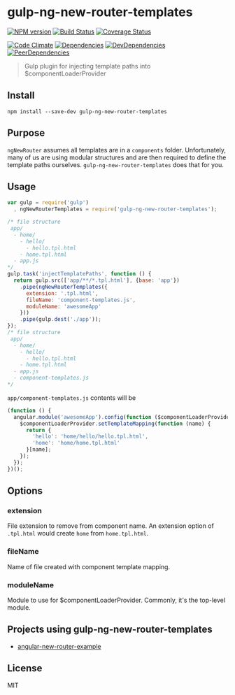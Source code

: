 # gulp-ng-new-router-templates
[![NPM version](https://badge.fury.io/js/gulp-ng-new-router-templates.svg)](http://badge.fury.io/js/gulp-ng-new-router-templates) [![Build Status](https://travis-ci.org/dustinspecker/gulp-ng-new-router-templates.svg)](https://travis-ci.org/dustinspecker/gulp-ng-new-router-templates) [![Coverage Status](https://img.shields.io/coveralls/dustinspecker/gulp-ng-new-router-templates.svg)](https://coveralls.io/r/dustinspecker/gulp-ng-new-router-templates?branch=master)

[![Code Climate](https://codeclimate.com/github/dustinspecker/gulp-ng-new-router-templates/badges/gpa.svg)](https://codeclimate.com/github/dustinspecker/gulp-ng-new-router-templates) [![Dependencies](https://david-dm.org/dustinspecker/gulp-ng-new-router-templates.svg)](https://david-dm.org/dustinspecker/gulp-ng-new-router-templates/#info=dependencies&view=table) [![DevDependencies](https://david-dm.org/dustinspecker/gulp-ng-new-router-templates/dev-status.svg)](https://david-dm.org/dustinspecker/gulp-ng-new-router-templates/#info=devDependencies&view=table) [![PeerDependencies](https://david-dm.org/dustinspecker/gulp-ng-new-router-templates/peer-status.svg)](https://david-dm.org/dustinspecker/gulp-ng-new-router-templates/#info=peerDependencies&view=table)


> Gulp plugin for injecting template paths into $componentLoaderProvider

## Install
`npm install --save-dev gulp-ng-new-router-templates`

## Purpose
`ngNewRouter` assumes all templates are in a `components` folder. Unfortunately, many of us are using modular structures and are then required to define the template paths ourselves. `gulp-ng-new-router-templates` does that for you.

## Usage

```javascript
var gulp = require('gulp')
  , ngNewRouterTemplates = require('gulp-ng-new-router-templates');

/* file structure
 app/
  - home/
    - hello/
      - hello.tpl.html
    - home.tpl.html
  - app.js
*/
gulp.task('injectTemplatePaths', function () {
  return gulp.src(['app/**/*.tpl.html'], {base: 'app'})
    .pipe(ngNewRouterTemplates({
      extension: '.tpl.html',
      fileName: 'component-templates.js',
      moduleName: 'awesomeApp'
    }))
    .pipe(gulp.dest('./app'));
});
/* file structure
 app/
  - home/
    - hello/
      - hello.tpl.html
    - home.tpl.html
  - app.js
  - component-templates.js
*/
```

`app/component-templates.js` contents will be
```js
(function () {
  angular.module('awesomeApp').config(function ($componentLoaderProvider) {
    $componentLoaderProvider.setTemplateMapping(function (name) {
      return {
        'hello': 'home/hello/hello.tpl.html',
        'home': 'home/home.tpl.html'
      }[name];
    });
  });
})();
```

## Options
### extension
File extension to remove from component name. An extension option of `.tpl.html` would create `home` from `home.tpl.html`.

### fileName
Name of file created with component template mapping.

### moduleName
Module to use for $componentLoaderProvider. Commonly, it's the top-level module.

## Projects using gulp-ng-new-router-templates
- [angular-new-router-example](https://github.com/dustinspecker/gulp-ng-new-router-templates)

## License
MIT